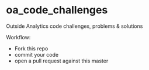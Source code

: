 # oa_code_challenges
Outside Analytics code challenges, problems &amp; solutions

Workflow:
  - Fork this repo
  - commit your code
  - open a pull request against this master
